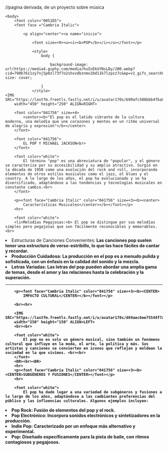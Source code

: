 //pagina derivada, de un proyecto sobre música 

<!DOCTYPE html>
<html lang="en">
<head>
    <meta charset="UTF-8">
    <meta name="viewport" content="width=device-width, initial-scale=1.0">
    <title>POP</title>

    <body>
        <font color="0051D5">
        <font face ="Cambria Italic">

            <p align="center"><a name="inicio">

                <font size=+9><u><i><b>POP</b></i></u></font></p>

                <style>
                    body {

                        background-image: url(https://media4.giphy.com/media/huInEkUYNsLDy/200.webp?cid=790b7611zy7nj5p0zl73f7o2shxvdbznmx2bd11k7lzpzz7c&ep=v1_gifs_search&rid=200.webp&ct=g);background-size: cover;
                        
                    }
                </style>
    <IMG SRC="https://lastfm.freetls.fastly.net/i/u/avatar170s/b99afc508bbb4fba8ff97028186844ad"
        width="450" height="250" ALIGN=RIGHT>

        <font color="041756" size=+4>
            <center><b>"El pop es el latido vibrante de la cultura moderna, una melodía que une corazones y mentes en un ritmo universal de alegría y expresión"</b></center>
        </font>

        <font color="041756">
            EL POP Y MICHAEL JACKSON<br>
        </font>

        <font color="white">
            El término "pop" es una abreviatura de "popular", y el género se caracteriza por su accesibilidad y su amplio atractivo. Surgió en la década de 1950 como una evolución del rock and roll, incorporando elementos de otros estilos musicales como el jazz, el blues y el country. A lo largo de los años, el pop ha evolucionado y se ha diversificado, adaptándose a las tendencias y tecnologías musicales en constante cambio.<br>
        </font>

        <p><font face="Cambria Italic" color="041756" size=+3><b><center>
            Características Musicales</center></b></font></p>
        <hr>

        <font color="white">
        <li>Melodías Pegajosas:<b> El pop se distingue por sus melodías simples pero pegajosas que son fácilmente reconocibles y memorables.<br>
<li>Estructuras de Canciones Convenientes:<b> Las canciones pop suelen tener una estructura de verso-estribillo, lo que las hace fáciles de cantar y recordar.<br>
<li>Producción Cuidadosa:<b> La producción en el pop es a menudo pulida y sofisticada, con un énfasis en la calidad del sonido y la mezcla.<br>
<li>Letras Variadas:<b> Las letras del pop pueden abordar una amplia gama de temas, desde el amor y las relaciones hasta la celebración y la superación.<br>
        </font><hr>

        <p><font face="Cambria Italic" color="041756" size=+3><b><CENTER>
            IMPACTO CULTURAL</CENTER></b></font></p>
        
        <br><hr>

        <IMG SRC="https://lastfm.freetls.fastly.net/i/u/avatar170s/d69aec6ee75548f7aa5b009501a7e311"
        width="250" height="150" ALIGN=LEFT>
        <br><br>

        <font color="white">
            El pop no es solo un género musical, sino también un fenómeno cultural que influye en la moda, el arte, la política y más. Sus artistas y canciones se convierten en íconos que reflejan y moldean la sociedad en la que vivimos. <br><br>
        </font>
        <BR><br><BR>
        <hr>
        <p><font face="Cambria Italic" color="041756" size=+3><b><CENTER>SUBGÉNEROS Y FUSIONES</CENTER></font></p>
        <hr>

        <font color="white">
            El pop ha dado lugar a una variedad de subgéneros y fusiones a lo largo de los años, adaptándose a las cambiantes preferencias del público y las influencias culturales. Algunos ejemplos incluyen:

<LI>Pop Rock: Fusión de elementos del pop y el rock.<BR>
<LI>Pop Electrónico: Incorpora sonidos electrónicos y sintetizadores en la producción.<BR>
<LI>Indie Pop: Caracterizado por un enfoque más alternativo y experimental.<BR>
<LI> Pop: Diseñado específicamente para la pista de baile, con ritmos contagiosos y pegajosos.<BR>
            </font>

        
            
</head>
    
</body>
</html>
